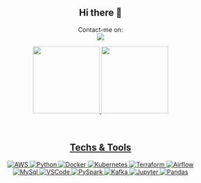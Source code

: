 <div align="center">
  
## Hi there 👋

Contact-me on:\
<a href="https://www.linkedin.com/in/gustavozagnoli/">
<img src="https://camo.githubusercontent.com/5ad7c827775e06f7567148b4328e2b901fbe853cbd0fb5c5e6aefee92276b847/68747470733a2f2f696d672e736869656c64732e696f2f62616467652f2d4c696e6b6564696e2d3143314331433f7374796c653d666f722d7468652d6261646765266c6f676f3d4c696e6b6564696e266c6f676f436f6c6f723d303036314333266c696e6b3d68747470733a2f2f7777772e6c696e6b6564696e2e636f6d2f696e2f736f706869616770"/>

  <div>
	<img height="154em" src="https://github-readme-stats.vercel.app/api?username=guzcv99&show_icons=true&theme=dark"/>
	<img height="154em" src="https://github-readme-stats.vercel.app/api/top-langs/?username=guzcv99&layout=compact&theme=dark"/><br><br>
</div><br>

  ## Techs & Tools
 ![AWS](https://img.shields.io/badge/AWS-%23FF9900.svg?style=for-the-badge&logo=amazon-aws&logoColor=white)
 ![Python](https://img.shields.io/badge/python-3670A0?style=for-the-badge&logo=python&logoColor=ffdd54)
 ![Docker](https://img.shields.io/badge/docker-%230db7ed.svg?style=for-the-badge&logo=docker&logoColor=white)
 ![Kubernetes](https://img.shields.io/badge/kubernetes-%23326ce5.svg?style=for-the-badge&logo=kubernetes&logoColor=white)
 ![Terraform](https://img.shields.io/badge/terraform-%235835CC.svg?style=for-the-badge&logo=terraform&logoColor=white)
 ![Airflow](https://img.shields.io/badge/Airflow-D24939?style=for-the-badge&logo=Apache%20Airflow&logoColor=white)\
 ![MySql](https://img.shields.io/badge/MySQL-00000F?style=for-the-badge&logo=mysql&logoColor=white)
 ![VSCode](https://img.shields.io/badge/VSCode-0078D4?style=for-the-badge&logo=visual%20studio%20code&logoColor=white)
 ![PySpark](https://img.shields.io/badge/Apache_Spark-FFFFFF?style=for-the-badge&logo=apachespark&logoColor=#E35A16)
 ![Kafka](https://img.shields.io/badge/v1?style=for-the-badge&message=Apache+Kafka&color=231F20&logo=Apache+Kafka&logoColor=FFFFFF&label=)
 ![Jupyter](https://img.shields.io/badge/Jupyter-F37626.svg?&style=for-the-badge&logo=Jupyter&logoColor=white)
 ![Pandas](https://img.shields.io/badge/Pandas-2C2D72?style=for-the-badge&logo=pandas&logoColor=white)
